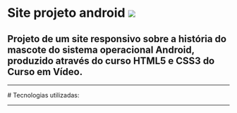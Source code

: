 # Site projeto android <img src="https://cdn.jsdelivr.net/gh/devicons/devicon/icons/android/android-original-wordmark.svg" />
## Projeto de um site responsivo sobre a história do mascote do sistema operacional Android, produzido através do curso HTML5 e CSS3 do Curso em Vídeo. 

<hr>
# Tecnologias utilizadas:
<hr>
